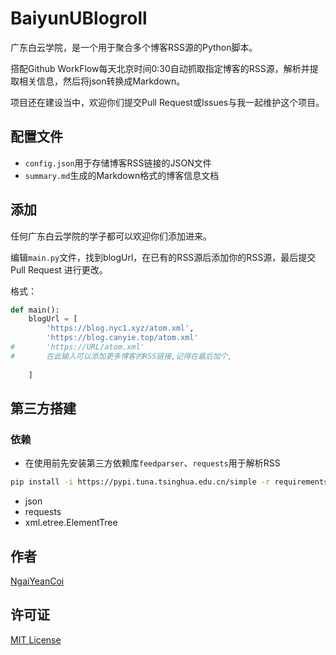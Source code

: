# BaiyunUBlogroll
广东白云学院，是一个用于聚合多个博客RSS源的Python脚本。  

搭配Github WorkFlow每天北京时间0:30自动抓取指定博客的RSS源，解析并提取相关信息，然后将json转换成Markdown。  

项目还在建设当中，欢迎你们提交Pull Request或Issues与我一起维护这个项目。

## 配置文件
- `config.json`用于存储博客RSS链接的JSON文件
- `summary.md`生成的Markdown格式的博客信息文档

## 添加

任何广东白云学院的学子都可以欢迎你们添加进来。

编辑`main.py`文件，找到blogUrl，在已有的RSS源后添加你的RSS源，最后提交 Pull Request 进行更改。  

格式：
```python
def main():
    blogUrl = [
        'https://blog.nyc1.xyz/atom.xml',
        'https://blog.canyie.top/atom.xml'
#       'https://URL/atom.xml'
#       在此输入可以添加更多博客的RSS链接,记得在最后加个,
        
    ]
```

## 第三方搭建  

### 依赖  

- 在使用前先安装第三方依赖库`feedparser`、`requests`用于解析RSS  

```bash
pip install -i https://pypi.tuna.tsinghua.edu.cn/simple -r requirements.txt
```  

- json
- requests
- xml.etree.ElementTree

## 作者
[NgaiYeanCoi](https://github.com/NgaiYeanCoi)

## 许可证
[MIT License](https://github.com/NgaiYeanCoi/BaiyunUBlogroll/blob/master/LICENSE)